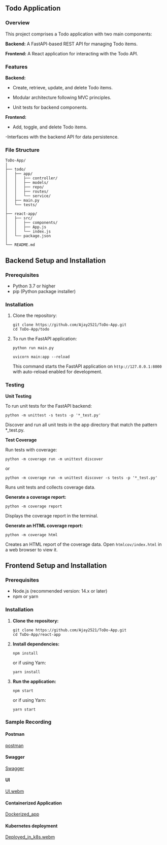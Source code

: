 ## Todo Application

### Overview

This project comprises a Todo application with two main components:

**Backend:** A FastAPI-based REST API for managing Todo items.

**Frontend:** A React application for interacting with the Todo API.

### Features

**Backend:**

- Create, retrieve, update, and delete Todo items.

- Modular architecture following MVC principles.

- Unit tests for backend components.

**Frontend:**

- Add, toggle, and delete Todo items.

-Interfaces with the backend API for data persistence.

### File Structure

```
ToDo-App/
│
├── todo/
│   ├── app/
│   │   ├── controller/
│   │   ├── models/
│   │   ├── repo/
│   │   ├── routes/
│   │   └── service/
│   ├── main.py
│   └── tests/
│
├── react-app/
│   ├── src/
│   │   ├── components/
│   │   ├── App.js
│   │   └── index.js
│   └── package.json
│
└── README.md

```

## Backend Setup and Installation

### Prerequisites

- Python 3.7 or higher
- pip (Python package installer)

### Installation

1. Clone the repository:

    ```
    git clone https://github.com/Ajay2521/ToDo-App.git
    cd ToDo-App/todo
    ```

2. To run the FastAPI application:

    ```
    python run main.py
    ```
    
    ```
    uvicorn main:app --reload
    ```

    This command starts the FastAPI application on `http://127.0.0.1:8000` with auto-reload enabled for development.

### Testing

**Unit Testing**

To run unit tests for the FastAPI backend:    

```
python -m unittest -s tests -p '*_test.py'
```

Discover and run all unit tests in the app directory that match the pattern *_test.py.

 
**Test Coverage**

Run tests with coverage:

```
python -m coverage run -m unittest discover
```

or

```
python -m coverage run -m unittest discover -s tests -p '*_test.py'
```

Runs unit tests and collects coverage data.

**Generate a coverage report:**

```
python -m coverage report
```

Displays the coverage report in the terminal.

**Generate an HTML coverage report:**

```
python -m coverage html
```

Creates an HTML report of the coverage data. Open `htmlcov/index.html` in a web browser to view it.

## Frontend Setup and Installation

### Prerequisites

- Node.js (recommended version: 14.x or later)
- npm or yarn

### Installation

1. **Clone the repository:**

    ```
    git clone https://github.com/Ajay2521/ToDo-App.git
    cd ToDo-App/react-app
    ```

2. **Install dependencies:**

    ```
    npm install
    ```

    or if using Yarn:

    ```
    yarn install
    ```

3. **Run the application:**

    ```
    npm start
    ```

    or if using Yarn:

    ```
    yarn start
    ```

### Sample Recording

#### Postman

[postman](https://github.com/user-attachments/assets/309d5c53-8167-4e46-a862-a2e7bb864af0)

#### Swagger

[Swagger](https://github.com/user-attachments/assets/6c984527-b2fc-4641-b14c-0c2e58d2f0d0)

#### UI

[UI.webm](https://github.com/user-attachments/assets/c4b46576-faa3-464b-ada6-997eb4a676c1)

#### Containerized Application
[Dockerized_app](https://github.com/user-attachments/assets/8b2b04bf-06e0-42d4-83dc-16f08051d407)

#### Kubernetes deployment

[Deployed_in_k8s.webm](https://github.com/user-attachments/assets/fbeceec4-77bf-4194-8ae6-0aaf256b4ee5)

